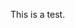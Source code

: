 <html lang="en" dir="ltr">
  <head>
    <meta charset="utf-8">
    <title>Fractal Tomorrow</title>
    <script src="jquery/jquery-3.5.1.min.js"></script>
  </head>
  <body>
    <script></script>
    <p>This is a test.</p>
    <script>
      console.log("beef");
      $(body).css("background-color:red;");
    </script>
    </body>
</html>
